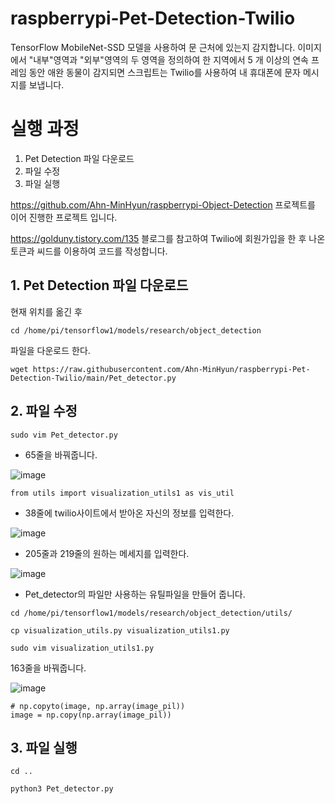 # raspberrypi-Pet-Detection-Twilio

TensorFlow MobileNet-SSD 모델을 사용하여 문 근처에 있는지 감지합니다. 
이미지에서 "내부"영역과 "외부"영역의 두 영역을 정의하여 한 지역에서 5 개 이상의 연속 프레임 동안 애완 동물이 감지되면 스크립트는 Twilio를 사용하여 내 휴대폰에 문자 메시지를 보냅니다.

# 실행 과정
1. Pet Detection 파일 다운로드
2. 파일 수정
3. 파일 실행

https://github.com/Ahn-MinHyun/raspberrypi-Object-Detection
프로젝트를 이어 진행한 프로젝트 입니다. 

https://golduny.tistory.com/135
블로그를 참고하여 Twilio에 회원가입을 한 후 나온 토큰과 씨드를 이용하여 코드를 작성합니다.

## 1. Pet Detection 파일 다운로드

현재 위치를 옮긴 후
```
cd /home/pi/tensorflow1/models/research/object_detection
```

파일을 다운로드 한다.
```
wget https://raw.githubusercontent.com/Ahn-MinHyun/raspberrypi-Pet-Detection-Twilio/main/Pet_detector.py
```

## 2. 파일 수정

```
sudo vim Pet_detector.py
```

- 65줄을 바꿔줍니다.

![image](https://user-images.githubusercontent.com/78781222/119787323-0d627080-bf0c-11eb-9313-91d0ad3524d1.png)

```
from utils import visualization_utils1 as vis_util
```

- 38줄에 twilio사이트에서 받아온 자신의 정보를 입력한다.

![image](https://user-images.githubusercontent.com/78781222/119782959-bbb7e700-bf07-11eb-9e7c-219cdedd6a7d.png)

- 205줄과 219줄의 원하는 메세지를 입력한다.

![image](https://user-images.githubusercontent.com/78781222/119784868-9926cd80-bf09-11eb-8349-6af883a4b1aa.png)

- Pet_detector의 파일만 사용하는 유틸파일을 만들어 줍니다. 

```
cd /home/pi/tensorflow1/models/research/object_detection/utils/
```

```
cp visualization_utils.py visualization_utils1.py
```

```
sudo vim visualization_utils1.py
```
163줄을 바꿔줍니다.

![image](https://user-images.githubusercontent.com/78781222/119786858-8f9e6500-bf0b-11eb-98d5-5e8d010ec2a5.png)

```
# np.copyto(image, np.array(image_pil))
image = np.copy(np.array(image_pil))
```

## 3. 파일 실행
```
cd .. 
```
```
python3 Pet_detector.py
```
